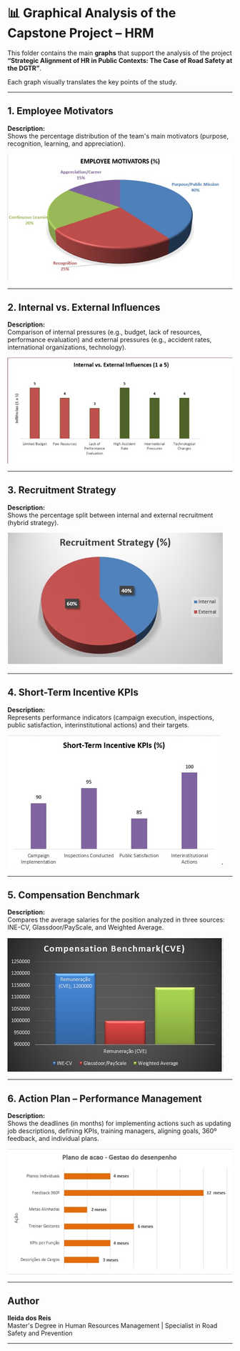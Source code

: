 # 📊 Graphical Analysis of the Capstone Project – HRM

This folder contains the main **graphs** that support the analysis of the project  
**“Strategic Alignment of HR in Public Contexts: The Case of Road Safety at the DGTR”**.  

Each graph visually translates the key points of the study.

---

## 1. Employee Motivators
**Description:**  
Shows the percentage distribution of the team's main motivators (purpose, recognition, learning, and appreciation).  

![Motivators Chart](motivadores.png.jpg)

---

## 2. Internal vs. External Influences
**Description:**  
Comparison of internal pressures (e.g., budget, lack of resources, performance evaluation) and external pressures (e.g., accident rates, international organizations, technology).  

![Influences Chart](influencias_internas_vs_externas.png.jpg)

---

## 3. Recruitment Strategy
**Description:**  
Shows the percentage split between internal and external recruitment (hybrid strategy).  

![Recruitment Chart](recrutamento.png.jpg)

---

## 4. Short-Term Incentive KPIs
**Description:**  
Represents performance indicators (campaign execution, inspections, public satisfaction, interinstitutional actions) and their targets.  

![KPIs Chart](Kpis_incentivos.png.jpg)`

---

## 5. Compensation Benchmark
**Description:**  
Compares the average salaries for the position analyzed in three sources: INE-CV, Glassdoor/PayScale, and Weighted Average.  

![Benchmark Chart](benchmark_remuneracao.png.jpg)

---

## 6. Action Plan – Performance Management
**Description:**  
Shows the deadlines (in months) for implementing actions such as updating job descriptions, defining KPIs, training managers, aligning goals, 360º feedback, and individual plans.  

![Action Plan Chart](plano_acao_gestao_desempenho.png)

---

## Author
**Ileida dos Reis**  
Master's Degree in Human Resources Management | Specialist in Road Safety and Prevention  

---
